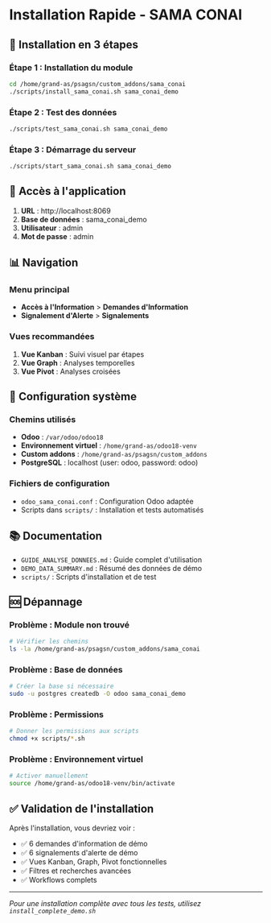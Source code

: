 # Installation Rapide - SAMA CONAI

## 🚀 Installation en 3 étapes

### Étape 1 : Installation du module
```bash
cd /home/grand-as/psagsn/custom_addons/sama_conai
./scripts/install_sama_conai.sh sama_conai_demo
```

### Étape 2 : Test des données
```bash
./scripts/test_sama_conai.sh sama_conai_demo
```

### Étape 3 : Démarrage du serveur
```bash
./scripts/start_sama_conai.sh sama_conai_demo
```

## 🎯 Accès à l'application

1. **URL** : http://localhost:8069
2. **Base de données** : sama_conai_demo
3. **Utilisateur** : admin
4. **Mot de passe** : admin

## 📊 Navigation

### Menu principal
- **Accès à l'Information** > **Demandes d'Information**
- **Signalement d'Alerte** > **Signalements**

### Vues recommandées
1. **Vue Kanban** : Suivi visuel par étapes
2. **Vue Graph** : Analyses temporelles
3. **Vue Pivot** : Analyses croisées

## 🔧 Configuration système

### Chemins utilisés
- **Odoo** : `/var/odoo/odoo18`
- **Environnement virtuel** : `/home/grand-as/odoo18-venv`
- **Custom addons** : `/home/grand-as/psagsn/custom_addons`
- **PostgreSQL** : localhost (user: odoo, password: odoo)

### Fichiers de configuration
- `odoo_sama_conai.conf` : Configuration Odoo adaptée
- Scripts dans `scripts/` : Installation et tests automatisés

## 📚 Documentation

- `GUIDE_ANALYSE_DONNEES.md` : Guide complet d'utilisation
- `DEMO_DATA_SUMMARY.md` : Résumé des données de démo
- `scripts/` : Scripts d'installation et de test

## 🆘 Dépannage

### Problème : Module non trouvé
```bash
# Vérifier les chemins
ls -la /home/grand-as/psagsn/custom_addons/sama_conai
```

### Problème : Base de données
```bash
# Créer la base si nécessaire
sudo -u postgres createdb -O odoo sama_conai_demo
```

### Problème : Permissions
```bash
# Donner les permissions aux scripts
chmod +x scripts/*.sh
```

### Problème : Environnement virtuel
```bash
# Activer manuellement
source /home/grand-as/odoo18-venv/bin/activate
```

## ✅ Validation de l'installation

Après l'installation, vous devriez voir :
- ✅ 6 demandes d'information de démo
- ✅ 6 signalements d'alerte de démo
- ✅ Vues Kanban, Graph, Pivot fonctionnelles
- ✅ Filtres et recherches avancées
- ✅ Workflows complets

---

*Pour une installation complète avec tous les tests, utilisez `install_complete_demo.sh`*